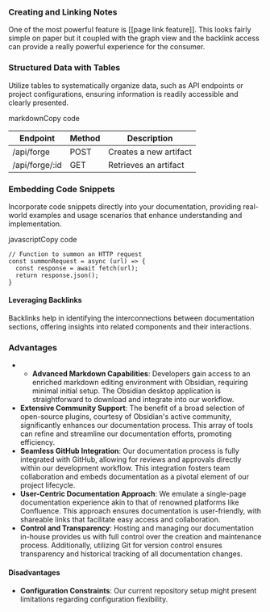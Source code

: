 ### **Creating and Linking Notes**

One of the most powerful feature is [[page link feature]]. This looks fairly simple on paper but it coupled with the graph view and the backlink access can provide a really powerful experience for the consumer.

### Structured Data with Tables

Utilize tables to systematically organize data, such as API endpoints or project configurations, ensuring information is readily accessible and clearly presented.

markdownCopy code

| Endpoint        | Method | Description              |
|-----------------|--------|--------------------------|
| /api/forge      | POST   | Creates a new artifact   |
| /api/forge/:id  | GET    | Retrieves an artifact    |
### Embedding Code Snippets

Incorporate code snippets directly into your documentation, providing real-world examples and usage scenarios that enhance understanding and implementation.

javascriptCopy code

```JS
// Function to summon an HTTP request
const summonRequest = async (url) => {
  const response = await fetch(url);
  return response.json();
}
```

#### Leveraging Backlinks

Backlinks help in identifying the interconnections between documentation sections, offering insights into related components and their interactions.
### Advantages

- - **Advanced Markdown Capabilities**: Developers gain access to an enriched markdown editing environment with Obsidian, requiring minimal initial setup. The Obsidian desktop application is straightforward to download and integrate into our workflow.
- **Extensive Community Support**: The benefit of a broad selection of open-source plugins, courtesy of Obsidian's active community, significantly enhances our documentation process. This array of tools can refine and streamline our documentation efforts, promoting efficiency.
- **Seamless GitHub Integration**: Our documentation process is fully integrated with GitHub, allowing for reviews and approvals directly within our development workflow. This integration fosters team collaboration and embeds documentation as a pivotal element of our project lifecycle.
- **User-Centric Documentation Approach**: We emulate a single-page documentation experience akin to that of renowned platforms like Confluence. This approach ensures documentation is user-friendly, with shareable links that facilitate easy access and collaboration.
- **Control and Transparency**: Hosting and managing our documentation in-house provides us with full control over the creation and maintenance process. Additionally, utilizing Git for version control ensures transparency and historical tracking of all documentation changes.

#### Disadvantages

- **Configuration Constraints**: Our current repository setup might present limitations regarding configuration flexibility.